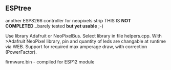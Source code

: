 ## ESPtree
another ESP8266 controller for neopixels strip
THIS IS **NOT COMPLETED**...barely tested 
**but yet usable** ;-)


Use library Adafruit or NeoPixelBus. Select library in file helpers.cpp.
With >Adafruit NeoPixel library, pin and quantity of leds are changable at runtime via WEB.
Support for required max amperage draw, with correction (PowerFactor).

firmware.bin - compiled for ESP12 module
